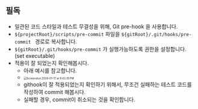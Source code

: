 

## 필독

* 일관된 코드 스타일과 테스트 무결성을 위해, Git pre-hook 을 사용합니다.
* `${projectRoot}/scripts/pre-commit` 파일을 `${gitRoot}/.git/hooks/pre-commit ` 경로로 복사합니다.
* `${gitRoot}/.git/hooks/pre-commit` 가 실행가능하도록 권한을 설정합니다. (set executable)
* 적용이 잘 되었는지 확인해봅시다.
	* 아래 예시를 참고합니다.
	* <img src="https://raw.githubusercontent.com/joonamin/UpicImageRepo/master/uPic/Screenshot%202024-01-17%20at%209.43.35%E2%80%AFPM.png" alt="Screenshot 2024-01-17 at 9.43.35 PM" style="zoom:50%;" />
	* githook이 잘 적용되었는지 확인하기 위해서, 무조건 실패하는 테스트 코드를 작성하여 commit 해봅시다.
	* 실패할 경우, commit이 취소되는 것을 확인합니다.



